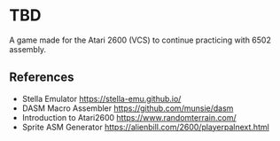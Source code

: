 # TBD

A game made for the Atari 2600 (VCS) to continue practicing with 6502 assembly.







## References
* Stella Emulator https://stella-emu.github.io/
* DASM Macro Assembler https://github.com/munsie/dasm
* Introduction to Atari2600 https://www.randomterrain.com/
* Sprite ASM Generator https://alienbill.com/2600/playerpalnext.html